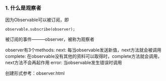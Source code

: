 ### 1. 什么是观察者
因为Observable可以被订阅，即
```
observable.subscribe(observer);

```
被订阅的事件———observer，被称为观察者

observer有3个methods:
next: 每当observable发送新值，next方法就会被调用
complete:  在observable没有其他的资料可以取得时，complete方法就会调用，next方法不会再起作用
error: 当observable发生错误时调用

创建形式参考：observer.html
